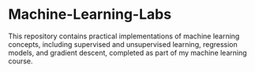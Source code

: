 # Machine-Learning-Labs
This repository contains practical implementations of machine learning concepts, including supervised and unsupervised learning, regression models, and gradient descent, completed as part of my machine learning course.
